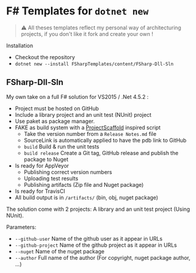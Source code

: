 F# Templates for `dotnet new`
=============================

> ️️️⚠️️ All theses templates reflect my personal way of architecturing projects, if you don't like it fork and create your own !

Installation

* Checkout the repository
* `dotnet new --install FSharpTemplates/content/FSharp-Dll-Sln`

FSharp-Dll-Sln
--------------

My own take on a full F# solution for VS2015 / .Net 4.5.2 :

* Project must be hosted on GitHub
* Include a library project and an unit test (NUnit) project
* Use paket as package manager.
* FAKE as build system with a [ProjectScaffold](https://fsprojects.github.io/ProjectScaffold/) inspired script
  * Take the version number from a `Release Notes.md` file
  * SourceLink is automatically applied to have the pdb link to GitHub
  * `build` Build & run the unit tests
  * `build release` Create a Git tag, GitHub release and publish the package to Nuget
* Is ready for AppVeyor
  * Publishing correct version numbers
  * Uploading test results
  * Publishing artifacts (Zip file and Nuget package)
* Is ready for TravisCI
* All build output is in `/artifacts/` (bin, obj, nuget package)

The solution come with 2 projects: A library and an unit test project
(Using NUnit).

Parameters:
* `--github-user` Name of the github user as it appear in URLs
* `--github-project` Name of the github project as it appear in URLs
* `--nuget` Name of the nuget package
* `--author` Full name of the author (For copyright, nuget package author, ...)
